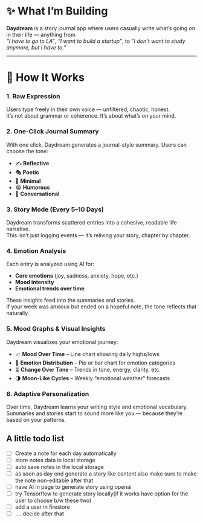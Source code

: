 # ✨ What I’m Building

**Daydream** is a story journal app where users casually write what’s going on in their life — anything from  
_“I have to go to LA”_, _“I want to build a startup”_, to _“I don’t want to study anymore, but I have to.”_

---

# 📝 How It Works

### 1. Raw Expression

Users type freely in their own voice — unfiltered, chaotic, honest.  
It’s not about grammar or coherence. It’s about what’s on your mind.

### 2. One-Click Journal Summary

With one click, Daydream generates a journal-style summary. Users can choose the tone:

- ✍️ **Reflective**
- 🎭 **Poetic**
- 🧠 **Minimal**
- 😂 **Humorous**
- 💬 **Conversational**

### 3. Story Mode (Every 5–10 Days)

Daydream transforms scattered entries into a cohesive, readable life narrative.  
This isn’t just logging events — it’s reliving your story, chapter by chapter.

### 4. Emotion Analysis

Each entry is analyzed using AI for:

- **Core emotions** (joy, sadness, anxiety, hope, etc.)
- **Mood intensity**
- **Emotional trends over time**

These insights feed into the summaries and stories.  
If your week was anxious but ended on a hopeful note, the tone reflects that naturally.

### 5. Mood Graphs & Visual Insights

Daydream visualizes your emotional journey:

- 📈 **Mood Over Time** – Line chart showing daily highs/lows
- 🎨 **Emotion Distribution** – Pie or bar chart for emotion categories
- ⏳ **Change Over Time** – Trends in tone, energy, clarity, etc.
- 🌗 **Moon-Like Cycles** – Weekly “emotional weather” forecasts

### 6. Adaptive Personalization

Over time, Daydream learns your writing style and emotional vocabulary.  
Summaries and stories start to sound more like you — because they’re based on your patterns.

## A little todo list

- [ ] Create a note for each day automatically
- [ ] store notes data in local storage
- [ ] auto save notes in the local storage
- [ ] as soon as day end generate a story like content also make sure to make the note non-editable after that
- [ ] have AI in page to generate story using openai
- [ ] try Tensorflow to generate story locally(if it works have option for the user to choose b/w these two)
- [ ] add a user in firestore
- [ ] .... decide after that
